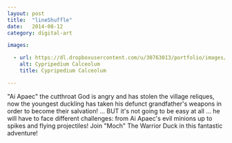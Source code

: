 ```yaml
---
layout: post
title:  "lineShuffle"
date:   2014-08-12
category: digital-art

images:

  - url: https://dl.dropboxusercontent.com/u/30763013/portfolio/images/digital%20art/lineShuffle/150527_144230_27.jpg
    alt: Cypripedium Calceolum
    title: Cypripedium Calceolum

---
```

"Ai Apaec" the cutthroat God is angry and has stolen the village reliques, now the youngest duckling has taken his defunct grandfather's weapons in order to become their salvation! … BUT it's not going to be easy at all ... he will have to face different challenges: from Ai Apaec's evil minions up to spikes and flying projectiles! Join "Moch" The Warrior Duck in this fantastic adventure! 
